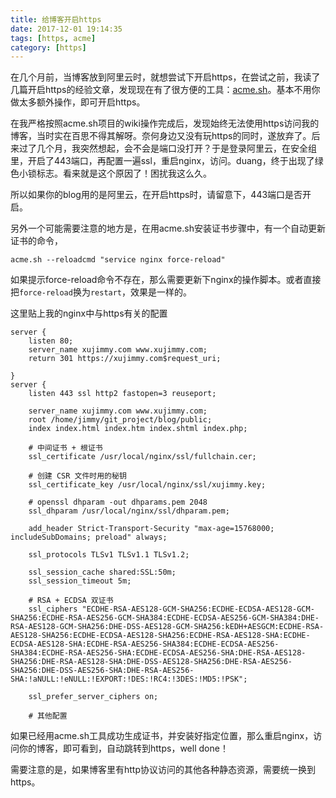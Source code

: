 ```yaml
---
title: 给博客开启https
date: 2017-12-01 19:14:35
tags: [https, acme]
category: [https]
---
```


在几个月前，当博客放到阿里云时，就想尝试下开启https，在尝试之前，我读了几篇开启https的经验文章，发现现在有了很方便的工具：[acme.sh](https://github.com/Neilpang/acme.sh)。基本不用你做太多额外操作，即可开启https。
<!--more-->

在我严格按照acme.sh项目的wiki操作完成后，发现始终无法使用https访问我的博客，当时实在百思不得其解呀。奈何身边又没有玩https的同时，遂放弃了。后来过了几个月，我突然想起，会不会是端口没打开？于是登录阿里云，在安全组里，开启了443端口，再配置一遍ssl，重启nginx，访问。duang，终于出现了绿色小锁标志。看来就是这个原因了！困扰我这么久。

所以如果你的blog用的是阿里云，在开启https时，请留意下，443端口是否开启。

另外一个可能需要注意的地方是，在用acme.sh安装证书步骤中，有一个自动更新证书的命令，
```
acme.sh --reloadcmd "service nginx force-reload"
```
如果提示force-reload命令不存在，那么需要更新下nginx的操作脚本。或者直接把`force-reload`换为`restart`，效果是一样的。

这里贴上我的nginx中与https有关的配置
```
server {
    listen 80;
    server_name xujimmy.com www.xujimmy.com;
    return 301 https://xujimmy.com$request_uri;

}
server {
    listen 443 ssl http2 fastopen=3 reuseport;

    server_name xujimmy.com www.xujimmy.com;
    root /home/jimmy/git_project/blog/public;
    index index.html index.htm index.shtml index.php;

    # 中间证书 + 根证书
    ssl_certificate /usr/local/nginx/ssl/fullchain.cer;

    # 创建 CSR 文件时用的秘钥
    ssl_certificate_key /usr/local/nginx/ssl/xujimmy.key;

    # openssl dhparam -out dhparams.pem 2048
    ssl_dhparam /usr/local/nginx/ssl/dhparam.pem;

    add_header Strict-Transport-Security "max-age=15768000; includeSubDomains; preload" always;

    ssl_protocols TLSv1 TLSv1.1 TLSv1.2;

    ssl_session_cache shared:SSL:50m;
    ssl_session_timeout 5m;

    # RSA + ECDSA 双证书
    ssl_ciphers "ECDHE-RSA-AES128-GCM-SHA256:ECDHE-ECDSA-AES128-GCM-SHA256:ECDHE-RSA-AES256-GCM-SHA384:ECDHE-ECDSA-AES256-GCM-SHA384:DHE-RSA-AES128-GCM-SHA256:DHE-DSS-AES128-GCM-SHA256:kEDH+AESGCM:ECDHE-RSA-AES128-SHA256:ECDHE-ECDSA-AES128-SHA256:ECDHE-RSA-AES128-SHA:ECDHE-ECDSA-AES128-SHA:ECDHE-RSA-AES256-SHA384:ECDHE-ECDSA-AES256-SHA384:ECDHE-RSA-AES256-SHA:ECDHE-ECDSA-AES256-SHA:DHE-RSA-AES128-SHA256:DHE-RSA-AES128-SHA:DHE-DSS-AES128-SHA256:DHE-RSA-AES256-SHA256:DHE-DSS-AES256-SHA:DHE-RSA-AES256-SHA:!aNULL:!eNULL:!EXPORT:!DES:!RC4:!3DES:!MD5:!PSK";

    ssl_prefer_server_ciphers on;
     
    # 其他配置
```
如果已经用acme.sh工具成功生成证书，并安装好指定位置，那么重启nginx，访问你的博客，即可看到，自动跳转到https，well done！

需要注意的是，如果博客里有http协议访问的其他各种静态资源，需要统一换到https。
